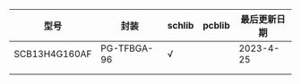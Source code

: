 | 型号 | 封装 | schlib | pcblib | 最后更新日期 |
| ---- | ---- | ------ | ------ | ------------ |
| SCB13H4G160AF   | PG-TFBGA-96 | √ |        | 2023-4-25 |
|      |      |        |        |              |
|      |      |        |        |              |

